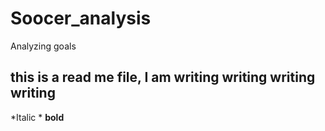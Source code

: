 # Soocer_analysis
Analyzing goals
## this is a read me file, I am writing writing writing writing 
*Italic * 
**bold**

